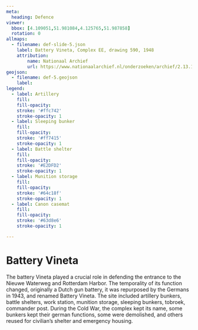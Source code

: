 ```yaml
---
meta:
  heading: Defence
viewer:
  bbox: [4.109051,51.981084,4.125765,51.987858]
  rotation: 0
allmaps:
  - filename: def-slide-5.json
    label: Battery Vineta, Complex EE, drawing 590, 1948
    attribution: 
        name: Nationaal Archief
        url: https://www.nationaalarchief.nl/onderzoeken/archief/2.13.167/invnr/333/file/NL-HaNA_2.13.167_333_01?eadID=2.13.167&unitID=333&query=
geojson:
  - filename: def-5.geojson
    label:
legend:
  - label: Artillery
    fill: 
    fill-opacity:
    stroke: '#ffc742'
    stroke-opacity: 1
  - label: Sleeping bunker
    fill: 
    fill-opacity: 
    stroke: '#ff7415'
    stroke-opacity: 1
  - label: Battle shelter
    fill: 
    fill-opacity: 
    stroke: '#E2DFD2'
    stroke-opacity: 1
  - label: Munition storage
    fill: 
    fill-opacity: 
    stroke: '#64c18f'
    stroke-opacity: 1
  - label: Canon casemat
    fill: 
    fill-opacity: 
    stroke: '#63d8e6'
    stroke-opacity: 1

---
```


# Battery Vineta  

The battery Vineta played a crucial role in defending the entrance to the Nieuwe Waterweg and Rotterdam Harbor. The temporality of its function changed, originally a Dutch gun battery, it was repurposed by the Germans in 1943, and renamed Battery Vineta. The site included artillery bunkers, battle shelters, work station, munition storage, sleeping bunkers, tobroek, commander post. During the Cold War, the complex kept its name, some bunkers kept their german functions, some were demolished, and others reused for civilian’s shelter and emergency housing.
